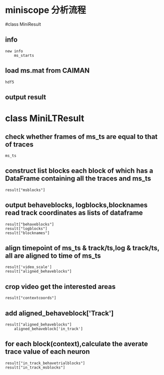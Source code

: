 # miniscope 分析流程
#class MiniResult
## info
	new info
		ms_starts
## load ms.mat from CAIMAN
	hdf5

## output result
# class MiniLTResult
## check whether frames of ms_ts are equal to that of traces
	ms_ts
## construct list blocks each block of which has a DataFrame containing all the traces and ms_ts
	result["msblocks"]
##  output behaveblocks, logblocks,blocknames read track coordinates as lists of dataframe
	result["behaveblocks"]
	result["logblocks"]
	result["blocknames"]
## align timepoint of ms_ts & track/ts,log & track/ts, all are aligned to time of ms_ts
	result['video_scale']
	result["aligned_behaveblocks"]
## crop video get the interested areas
	result["contextcoords"]
## add aligned_behaveblock['Track']    
	result["aligned_behaveblocks"] 
		aligned_behaveblock['in_track']
## for each block(context),calculate the averate trace value of each neuron
	result["in_track_behavetrialblocks"]
	result["in_track_msblocks"]

